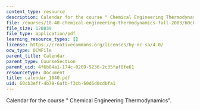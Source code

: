 ```yaml
---
content_type: resource
description: Calendar for the course " Chemical Engineering Thermodynamics".
file: /courses/10-40-chemical-engineering-thermodynamics-fall-2003/60cb3eff4b796afbf3cb60d6d0cdbfa1_calendar_1040.pdf
file_size: 120839
file_type: application/pdf
learning_resource_types: []
license: https://creativecommons.org/licenses/by-nc-sa/4.0/
ocw_type: OCWFile
parent_title: Calendar
parent_type: CourseSection
parent_uid: 4f6b84a1-174c-0269-5236-2c35faf8fe61
resourcetype: Document
title: calendar_1040.pdf
uid: 60cb3eff-4b79-6afb-f3cb-60d6d0cdbfa1
---
```

Calendar for the course " Chemical Engineering Thermodynamics".